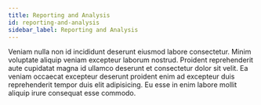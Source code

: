 ```yaml
---
title: Reporting and Analysis
id: reporting-and-analysis
sidebar_label: Reporting and Analysis
---
```


<!-- @part src="../parts/reporting-and-analysis/h1-reporting-and-analysis-description.md" -->

Veniam nulla non id incididunt deserunt eiusmod labore consectetur. Minim voluptate aliquip veniam excepteur laborum nostrud. Proident reprehenderit aute cupidatat magna id ullamco deserunt et consectetur dolor sit velit. Ea veniam occaecat excepteur deserunt proident enim ad excepteur duis reprehenderit tempor duis elit adipisicing. Eu esse in enim labore mollit aliquip irure consequat esse commodo.
<!-- @/part -->

<!-- @part src="../parts/reporting-and-analysis/h1-reporting-and-analysis-body.md" -->
<!-- Your content goes here, replacing this comment -->
<!-- @/part -->

